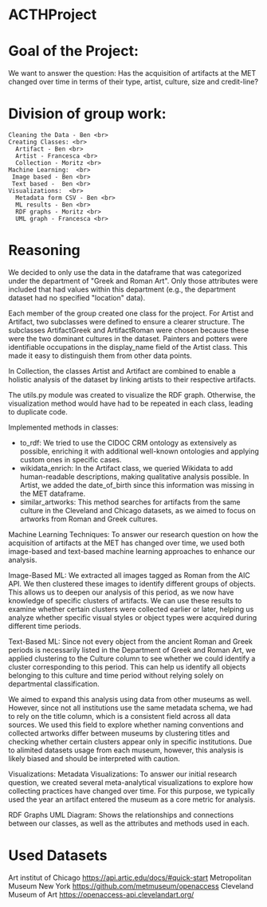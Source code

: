 # ACTHProject
# Goal of the Project: <br>
We want to answer the question: Has the acquisition of artifacts at the MET changed over time in terms of their type, artist, culture, size and credit-line? <br>

# Division of group work: <br>
    Cleaning the Data - Ben <br>
    Creating Classes: <br>
      Artifact - Ben <br>
      Artist - Francesca <br>
      Collection - Moritz <br>
    Machine Learning:  <br>
     Image based - Ben <br>
     Text based -  Ben <br>
    Visualizations:  <br>
      Metadata form CSV - Ben <br>
      ML results - Ben <br>
      RDF graphs - Moritz <br>
      UML graph - Francesca <br>

# Reasoning
We decided to only use the data in the dataframe that was categorized under the department of "Greek and Roman Art". Only those attributes were included that had values within this department (e.g., the department dataset had no specified "location" data).

Each member of the group created one class for the project. For Artist and Artifact, two subclasses were defined to ensure a clearer structure.
The subclasses ArtifactGreek and ArtifactRoman were chosen because these were the two dominant cultures in the dataset.
Painters and potters were identifiable occupations in the display_name field of the Artist class. This made it easy to distinguish them from other data points.

In Collection, the classes Artist and Artifact are combined to enable a holistic analysis of the dataset by linking artists to their respective artifacts.

The utils.py module was created to visualize the RDF graph. Otherwise, the visualization method would have had to be repeated in each class, leading to duplicate code.

Implemented methods in classes: 
- to_rdf: We tried to use the CIDOC CRM ontology as extensively as possible, enriching it with additional well-known ontologies and applying custom ones in specific cases.
- wikidata_enrich: In the Artifact class, we queried Wikidata to add human-readable descriptions, making qualitative analysis possible. In Artist, we added the date_of_birth since this information was missing in the MET dataframe.
- similar_artworks: This method searches for artifacts from the same culture in the Cleveland and Chicago datasets, as we aimed to focus on artworks from Roman and Greek cultures.

Machine Learning Techniques:
To answer our research question on how the acquisition of artifacts at the MET has changed over time, we used both image-based and text-based machine learning approaches to enhance our analysis.

Image-Based ML:
We extracted all images tagged as Roman from the AIC API. We then clustered these images to identify different groups of objects. This allows us to deepen our analysis of this period, as we now have knowledge of specific clusters of artifacts. We can use these results to examine whether certain clusters were collected earlier or later, helping us analyze whether specific visual styles or object types were acquired during different time periods.

Text-Based ML:
Since not every object from the ancient Roman and Greek periods is necessarily listed in the Department of Greek and Roman Art, we applied clustering to the Culture column to see whether we could identify a cluster corresponding to this period. This can help us identify all objects belonging to this culture and time period without relying solely on departmental classification.

We aimed to expand this analysis using data from other museums as well. However, since not all institutions use the same metadata schema, we had to rely on the title column, which is a consistent field across all data sources. We used this field to explore whether naming conventions and collected artworks differ between museums by clustering titles and checking whether certain clusters appear only in specific institutions. Due to alimited datasets usage  from each museum, however, this analysis is likely biased and should be interpreted with caution.

Visualizations:
Metadata Visualizations:
To answer our initial research question, we created several meta-analytical visualizations to explore how collecting practices have changed over time. For this purpose, we typically used the year an artifact entered the museum as a core metric for analysis.

RDF Graphs
UML Diagram: Shows the relationships and connections between our classes, as well as the attributes and methods used in each.

# Used Datasets
Art institut of Chicago 
https://api.artic.edu/docs/#quick-start
Metropolitan Museum New York
https://github.com/metmuseum/openaccess
Cleveland Museum of Art
https://openaccess-api.clevelandart.org/